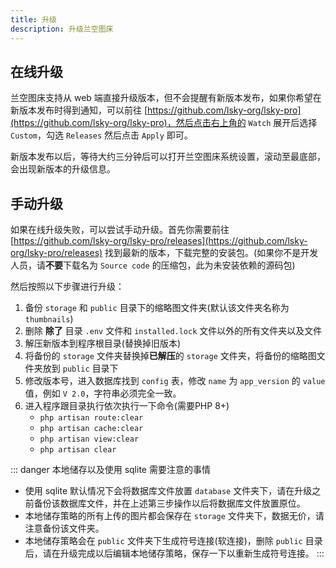 ```yaml
---
title: 升级
description: 升级兰空图床
---
```


## 在线升级
兰空图床支持从 web 端直接升级版本，但不会提醒有新版本发布，如果你希望在新版本发布时得到通知，可以前往 [https://github.com/lsky-org/lsky-pro](https://github.com/lsky-org/lsky-pro)，然后点击右上角的 `Watch` 展开后选择 `Custom`，勾选 `Releases` 然后点击 `Apply` 即可。

新版本发布以后，等待大约三分钟后可以打开兰空图床系统设置，滚动至最底部，会出现新版本的升级信息。

## 手动升级
如果在线升级失败，可以尝试手动升级。首先你需要前往 [https://github.com/lsky-org/lsky-pro/releases](https://github.com/lsky-org/lsky-pro/releases) 找到最新的版本，下载完整的安装包。(如果你不是开发人员，请**不要**下载名为 `Source code` 的压缩包，此为未安装依赖的源码包)

然后按照以下步骤进行升级：
1. 备份 `storage` 和 `public` 目录下的缩略图文件夹(默认该文件夹名称为 `thumbnails`)
2. 删除 **除了** 目录 `.env` 文件和 `installed.lock` 文件以外的所有文件夹以及文件
3. 解压新版本到程序根目录(替换掉旧版本)
4. 将备份的 `storage` 文件夹替换掉**已解压**的 `storage` 文件夹，将备份的缩略图文件夹放到 `public` 目录下
5. 修改版本号，进入数据库找到 `config` 表，修改 `name` 为 `app_version` 的 `value` 值，例如 `V 2.0`，字符串必须完全一致。
6. 进入程序跟目录执行依次执行一下命令(需要PHP 8+)
   - `php artisan route:clear`
   - `php artisan cache:clear`
   - `php artisan view:clear`
   - `php artisan clear`

::: danger 本地储存以及使用 sqlite 需要注意的事情
- 使用 sqlite 默认情况下会将数据库文件放置 `database` 文件夹下，请在升级之前备份该数据库文件，并在上述第三步操作以后将数据库文件放置原位。
- 本地储存策略的所有上传的图片都会保存在 `storage` 文件夹下，数据无价，请注意备份该文件夹。
- 本地储存策略会在 `public` 文件夹下生成符号连接(软连接)，删除 `public` 目录后，请在升级完成以后编辑本地储存策略，保存一下以重新生成符号连接。
:::